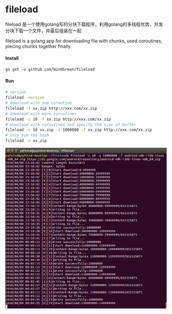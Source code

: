 # fileload
fileload 是一个使用golang写的分块下载程序，利用golang的多线程优势，并发分块下载一个文件，并最后组装在一起

fileload is a golang app for downloading file with chunks, used coroutines,  piecing chunks together finally.



#### Install

```
go get -u github.com/WindGreen/fileload
```



#### Run

```bash
# version
fileload -version
# download with one coroutine
fileload -f xx.zip http://xxx.com/xx.zip
# download with more coroutines
fileload -c 10 -f xx.zip http://xxx.com/xx.zip
# download with coroutines and specify the size of buffer
fileload -c 10 xx.zip -s 1000000 -f xx.zip http://xxx.com/xx.zip
# only sum the hash
fileload -v xx.zip
```



![ScreenShot](fileload.png)